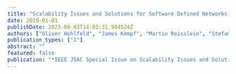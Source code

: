 ```yaml
---
title: "Scalability Issues and Solutions for Software Defined Networks (Editorial)"
date: 2019-01-01
publishDate: 2023-08-03T14:03:31.904524Z
authors: ["Oliver Hohlfeld", "James Kempf", "Martin Reisslein", "Stefan Schmid", "Nadir Shah"]
publication_types: ["1"]
abstract: ""
featured: false
publication: "*IEEE JSAC Special Issue on Scalability Issues and Solutions for Software Defined Networks (JSAC)*"
---
```


